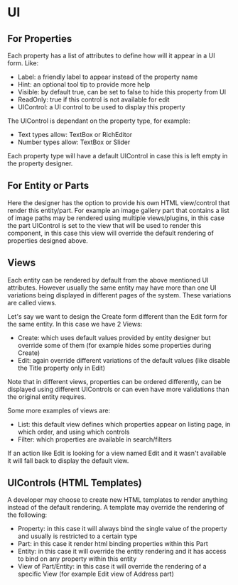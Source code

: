 # UI
## For Properties
Each property has a list of attributes to define how will it appear in a UI form. Like:
* Label: a friendly label to appear instead of the property name
* Hint: an optional tool tip to provide more help
* Visible: by default true, can be set to false to hide this property from UI
* ReadOnly: true if this control is not available for edit
* UIControl: a UI control to be used to display this property

The UIControl is dependant on the property type, for example:
* Text types allow: TextBox or RichEditor
* Number types allow: TextBox or Slider

Each property type will have a default UIControl in case this is left empty in the property designer.

## For Entity or Parts
Here the designer has the option to provide his own HTML view/control that render this entity/part. For example an image gallery part that contains a list of image paths may be rendered using multiple views/plugins, in this case the part UIControl is set to the view that will be used to render this component, in this case this view will override the default rendering of properties designed above.

## Views
Each entity can be rendered by default from the above mentioned UI attributes. However usually the same entity may have more than one UI variations being displayed in different pages of the system. These variations are called views.

Let's say we want to design the Create form different than the Edit form for the same entity. In this case we have 2 Views:
* Create: which uses default values provided by entity designer but override some of them (for example hides some properties during Create)
* Edit: again override different variations of the default values (like disable the Title property only in Edit)

Note that in different views, properties can be ordered differently, can be displayed using different UIControls or can even have more validations than the original entity requires.

Some more examples of views are:
* List: this default view defines which properties appear on listing page, in which order, and using which controls
* Filter: which properties are available in search/filters

If an action like Edit is looking for a view named Edit and it wasn't available it will fall back to display the default view.

## UIControls (HTML Templates)
A developer may choose to create new HTML templates to render anything instead of the default rendering.
A template may override the rendering of the following:
* Property: in this case it will always bind the single value of the property and usually is restricted to a certain type
* Part: in this case it render html binding properties within this Part
* Entity: in this case it will override the entity rendering and it has access to bind on any property within this entity
* View of Part/Entity: in this case it will override the rendering of a specific View (for example Edit view of Address part)
